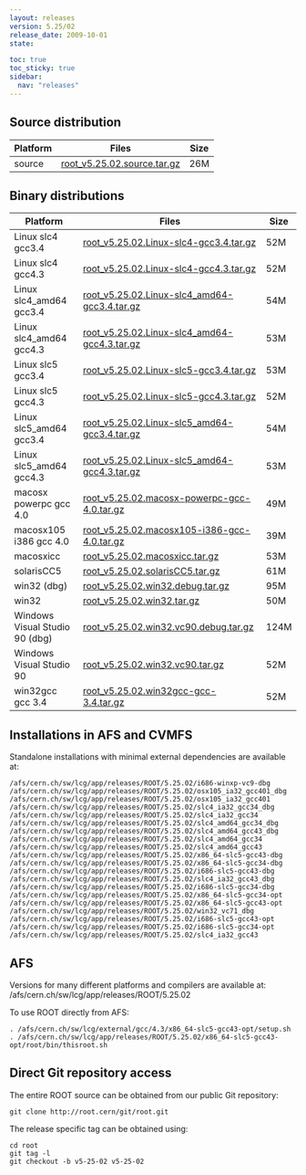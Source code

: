 ```yaml
---
layout: releases
version: 5.25/02
release_date: 2009-10-01
state:

toc: true
toc_sticky: true
sidebar:
  nav: "releases"
---
```



## Source distribution

| Platform       | Files | Size |
|-----------|-------|-----|
| source | [root_v5.25.02.source.tar.gz](https://root.cern/download/root_v5.25.02.source.tar.gz) |  26M |


## Binary distributions

| Platform       | Files | Size |
|-----------|-------|-----|
| Linux slc4 gcc3.4 | [root_v5.25.02.Linux-slc4-gcc3.4.tar.gz](https://root.cern/download/root_v5.25.02.Linux-slc4-gcc3.4.tar.gz) |  52M |
| Linux slc4 gcc4.3 | [root_v5.25.02.Linux-slc4-gcc4.3.tar.gz](https://root.cern/download/root_v5.25.02.Linux-slc4-gcc4.3.tar.gz) |  52M |
| Linux slc4_amd64 gcc3.4 | [root_v5.25.02.Linux-slc4_amd64-gcc3.4.tar.gz](https://root.cern/download/root_v5.25.02.Linux-slc4_amd64-gcc3.4.tar.gz) |  54M |
| Linux slc4_amd64 gcc4.3 | [root_v5.25.02.Linux-slc4_amd64-gcc4.3.tar.gz](https://root.cern/download/root_v5.25.02.Linux-slc4_amd64-gcc4.3.tar.gz) |  53M |
| Linux slc5 gcc3.4 | [root_v5.25.02.Linux-slc5-gcc3.4.tar.gz](https://root.cern/download/root_v5.25.02.Linux-slc5-gcc3.4.tar.gz) |  53M |
| Linux slc5 gcc4.3 | [root_v5.25.02.Linux-slc5-gcc4.3.tar.gz](https://root.cern/download/root_v5.25.02.Linux-slc5-gcc4.3.tar.gz) |  52M |
| Linux slc5_amd64 gcc3.4 | [root_v5.25.02.Linux-slc5_amd64-gcc3.4.tar.gz](https://root.cern/download/root_v5.25.02.Linux-slc5_amd64-gcc3.4.tar.gz) |  54M |
| Linux slc5_amd64 gcc4.3 | [root_v5.25.02.Linux-slc5_amd64-gcc4.3.tar.gz](https://root.cern/download/root_v5.25.02.Linux-slc5_amd64-gcc4.3.tar.gz) |  53M |
| macosx powerpc gcc 4.0 | [root_v5.25.02.macosx-powerpc-gcc-4.0.tar.gz](https://root.cern/download/root_v5.25.02.macosx-powerpc-gcc-4.0.tar.gz) |  49M |
| macosx105 i386 gcc 4.0 | [root_v5.25.02.macosx105-i386-gcc-4.0.tar.gz](https://root.cern/download/root_v5.25.02.macosx105-i386-gcc-4.0.tar.gz) |  39M |
| macosxicc | [root_v5.25.02.macosxicc.tar.gz](https://root.cern/download/root_v5.25.02.macosxicc.tar.gz) |  53M |
| solarisCC5 | [root_v5.25.02.solarisCC5.tar.gz](https://root.cern/download/root_v5.25.02.solarisCC5.tar.gz) |  61M |
| win32 (dbg) | [root_v5.25.02.win32.debug.tar.gz](https://root.cern/download/root_v5.25.02.win32.debug.tar.gz) |  95M |
| win32 | [root_v5.25.02.win32.tar.gz](https://root.cern/download/root_v5.25.02.win32.tar.gz) |  50M |
| Windows Visual Studio 90 (dbg) | [root_v5.25.02.win32.vc90.debug.tar.gz](https://root.cern/download/root_v5.25.02.win32.vc90.debug.tar.gz) | 124M |
| Windows Visual Studio 90 | [root_v5.25.02.win32.vc90.tar.gz](https://root.cern/download/root_v5.25.02.win32.vc90.tar.gz) |  52M |
| win32gcc gcc 3.4 | [root_v5.25.02.win32gcc-gcc-3.4.tar.gz](https://root.cern/download/root_v5.25.02.win32gcc-gcc-3.4.tar.gz) |  52M |



## Installations in AFS and CVMFS
Standalone installations with minimal external dependencies are available at:
~~~
/afs/cern.ch/sw/lcg/app/releases/ROOT/5.25.02/i686-winxp-vc9-dbg
/afs/cern.ch/sw/lcg/app/releases/ROOT/5.25.02/osx105_ia32_gcc401_dbg
/afs/cern.ch/sw/lcg/app/releases/ROOT/5.25.02/osx105_ia32_gcc401
/afs/cern.ch/sw/lcg/app/releases/ROOT/5.25.02/slc4_ia32_gcc34_dbg
/afs/cern.ch/sw/lcg/app/releases/ROOT/5.25.02/slc4_ia32_gcc34
/afs/cern.ch/sw/lcg/app/releases/ROOT/5.25.02/slc4_amd64_gcc34_dbg
/afs/cern.ch/sw/lcg/app/releases/ROOT/5.25.02/slc4_amd64_gcc43_dbg
/afs/cern.ch/sw/lcg/app/releases/ROOT/5.25.02/slc4_amd64_gcc34
/afs/cern.ch/sw/lcg/app/releases/ROOT/5.25.02/slc4_amd64_gcc43
/afs/cern.ch/sw/lcg/app/releases/ROOT/5.25.02/x86_64-slc5-gcc43-dbg
/afs/cern.ch/sw/lcg/app/releases/ROOT/5.25.02/x86_64-slc5-gcc34-dbg
/afs/cern.ch/sw/lcg/app/releases/ROOT/5.25.02/i686-slc5-gcc43-dbg
/afs/cern.ch/sw/lcg/app/releases/ROOT/5.25.02/slc4_ia32_gcc43_dbg
/afs/cern.ch/sw/lcg/app/releases/ROOT/5.25.02/i686-slc5-gcc34-dbg
/afs/cern.ch/sw/lcg/app/releases/ROOT/5.25.02/x86_64-slc5-gcc34-opt
/afs/cern.ch/sw/lcg/app/releases/ROOT/5.25.02/x86_64-slc5-gcc43-opt
/afs/cern.ch/sw/lcg/app/releases/ROOT/5.25.02/win32_vc71_dbg
/afs/cern.ch/sw/lcg/app/releases/ROOT/5.25.02/i686-slc5-gcc43-opt
/afs/cern.ch/sw/lcg/app/releases/ROOT/5.25.02/i686-slc5-gcc34-opt
/afs/cern.ch/sw/lcg/app/releases/ROOT/5.25.02/slc4_ia32_gcc43
~~~

## AFS
Versions for many different platforms and compilers are available at:
/afs/cern.ch/sw/lcg/app/releases/ROOT/5.25.02

To use ROOT directly from AFS:
~~~
. /afs/cern.ch/sw/lcg/external/gcc/4.3/x86_64-slc5-gcc43-opt/setup.sh
. /afs/cern.ch/sw/lcg/app/releases/ROOT/5.25.02/x86_64-slc5-gcc43-opt/root/bin/thisroot.sh
~~~

## Direct Git repository access
The entire ROOT source can be obtained from our public Git repository:

~~~
git clone http://root.cern/git/root.git
~~~
The release specific tag can be obtained using:
~~~
cd root
git tag -l
git checkout -b v5-25-02 v5-25-02
~~~
